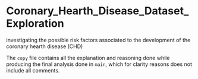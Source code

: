 # Coronary_Hearth_Disease_Dataset_Exploration
investigating the possible risk factors associated to the development of the coronary hearth disease (CHD) 

The `copy` file contains all the explanation and reasoning done while producing the final analysis done in `main`, which for clarity reasons does not include all comments. 
